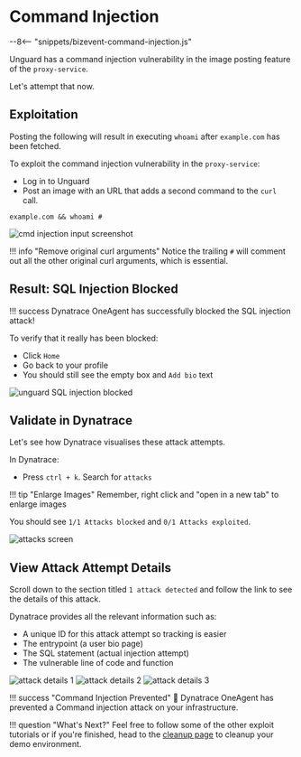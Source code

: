 # Command Injection

--8<-- "snippets/bizevent-command-injection.js"

Unguard has a command injection vulnerability in the image posting feature of the `proxy-service`.

Let's attempt that now.

## Exploitation

Posting the following will result in executing `whoami` after `example.com` has been fetched.

To exploit the command injection vulnerability in the `proxy-service`:

* Log in to Unguard
* Post an image with an URL that adds a second command to the `curl` call.

```
example.com && whoami #
```

![cmd injection input screenshot](../images/unguard-cmd-injection-input.png)

!!! info "Remove original curl arguments"
    Notice the trailing `#` will comment out all the other original curl arguments, which is essential.


## Result: SQL Injection Blocked

!!! success
    Dynatrace OneAgent has successfully blocked the SQL injection attack!

To verify that it really has been blocked:

* Click `Home`
* Go back to your profile
* You should still see the empty box and `Add bio` text

![unguard SQL injection blocked](../images/unguard-cmd-injection-blocked.png)

## Validate in Dynatrace

Let's see how Dynatrace visualises these attack attempts.

In Dynatrace:

* Press `ctrl + k`. Search for `attacks`

!!! tip "Enlarge Images"
    Remember, right click and "open in a new tab"
    to enlarge images

You should see `1/1 Attacks blocked` and `0/1 Attacks exploited`.

![attacks screen](../images/dt-attacks-cmd-injection-blocked.png)

## View Attack Attempt Details

Scroll down to the section titled `1 attack detected` and follow the link to see the details of this attack.

Dynatrace provides all the relevant information such as:

* A unique ID for this attack attempt so tracking is easier
* The entrypoint (a user bio page)
* The SQL statement (actual injection attempt)
* The vulnerable line of code and function

![attack details 1](../images/dt-attack-details-cmd-injection-1.png)
![attack details 2](../images/dt-attack-details-cmd-injection-2.png)
![attack details 3](../images/dt-attack-details-cmd-injection-3.png)

!!! success "Command Injection Prevented"
    🎉 Dynatrace OneAgent has prevented a Command injection attack on your infrastructure.

!!! question "What's Next?"
    Feel free to follow some of the other exploit tutorials or if you're finished, head to the [cleanup page](../cleanup.md) to cleanup your demo environment.

